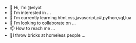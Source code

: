- 👋 Hi, I’m @vlyot
- 👀 I’m interested in ...
- 🌱 I’m currently learning html,css,javascript,c#,python,sql,lua
- 💞️ I’m looking to collaborate on ...
- 📫 How to reach me ...
- 🧱I throw bricks at homeless people ...
<!---
vlyot/vlyot is a ✨ special ✨ repository because its `README.md` (this file) appears on your GitHub profile.
You can click the Preview link to take a look at your changes.
--->
